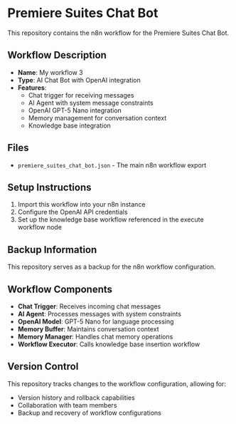 # Premiere Suites Chat Bot

This repository contains the n8n workflow for the Premiere Suites Chat Bot.

## Workflow Description
- **Name**: My workflow 3
- **Type**: AI Chat Bot with OpenAI integration
- **Features**: 
  - Chat trigger for receiving messages
  - AI Agent with system message constraints
  - OpenAI GPT-5 Nano integration
  - Memory management for conversation context
  - Knowledge base integration

## Files
- `premiere_suites_chat_bot.json` - The main n8n workflow export

## Setup Instructions
1. Import this workflow into your n8n instance
2. Configure the OpenAI API credentials
3. Set up the knowledge base workflow referenced in the execute workflow node

## Backup Information
This repository serves as a backup for the n8n workflow configuration.

## Workflow Components
- **Chat Trigger**: Receives incoming chat messages
- **AI Agent**: Processes messages with system constraints
- **OpenAI Model**: GPT-5 Nano for language processing
- **Memory Buffer**: Maintains conversation context
- **Memory Manager**: Handles chat memory operations
- **Workflow Executor**: Calls knowledge base insertion workflow

## Version Control
This repository tracks changes to the workflow configuration, allowing for:
- Version history and rollback capabilities
- Collaboration with team members
- Backup and recovery of workflow configurations
